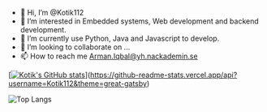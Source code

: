 - 👋 Hi, I’m @Kotik112
- 👀 I’m interested in Embedded systems, Web development and backend development.
- 🌱 I’m currently use Python, Java and Javascript to develop.
- 💞️ I’m looking to collaborate on ...
- 📫 How to reach me Arman.Iqbal@yh.nackademin.se

<!---
Kotik112/Kotik112 is a ✨ special ✨ repository because its `README.md` (this file) appears on your GitHub profile.
You can click the Preview link to take a look at your changes.
--->
[[![Kotik's GitHub stats](https://github-readme-stats.vercel.app/api?username=Kotik112)](https://github.com/anuraghazra/github-readme-stats&theme=great-gatsby)](https://github-readme-stats.vercel.app/api?username=Kotik112&theme=great-gatsby)

![Top Langs](https://github-readme-stats.vercel.app/api/top-langs/?username=Kotik112&theme=highcontras&&hide=html,scss,stylus,blade,jupyter%20notebook,css,shell,batchfile,dockerfile,typescript&theme=algolia&show_icons=true&&count_private=true)

